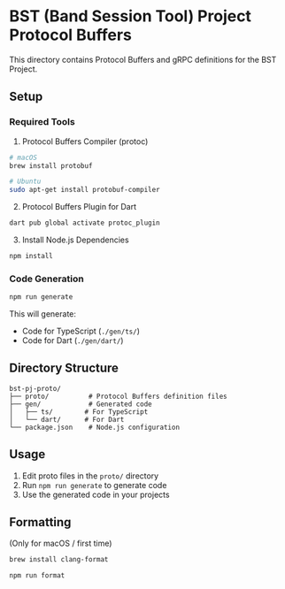 # BST (Band Session Tool) Project Protocol Buffers

This directory contains Protocol Buffers and gRPC definitions for the BST Project.

## Setup

### Required Tools

1. Protocol Buffers Compiler (protoc)

```bash
# macOS
brew install protobuf

# Ubuntu
sudo apt-get install protobuf-compiler
```

2. Protocol Buffers Plugin for Dart

```bash
dart pub global activate protoc_plugin
```

3. Install Node.js Dependencies

```bash
npm install
```

### Code Generation

```bash
npm run generate
```

This will generate:

- Code for TypeScript (`./gen/ts/`)
- Code for Dart (`./gen/dart/`)

## Directory Structure

```
bst-pj-proto/
├── proto/          # Protocol Buffers definition files
├── gen/            # Generated code
│   ├── ts/        # For TypeScript
│   └── dart/      # For Dart
└── package.json    # Node.js configuration
```

## Usage

1. Edit proto files in the `proto/` directory
2. Run `npm run generate` to generate code
3. Use the generated code in your projects

## Formatting

(Only for macOS / first time)

```bash
brew install clang-format
```

```bash
npm run format
```
